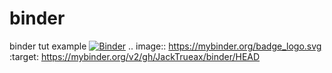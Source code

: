# binder
binder tut example
[![Binder](https://mybinder.org/badge_logo.svg)](https://mybinder.org/v2/gh/JackTrueax/binder/HEAD)
.. image:: https://mybinder.org/badge_logo.svg
 :target: https://mybinder.org/v2/gh/JackTrueax/binder/HEAD
